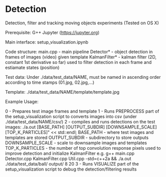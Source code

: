 # Detection
Detection, filter and tracking moving objects experiments (Tested on OS X)

Prerequisite:
G++
Jupyter (https://jupyter.org)

Main interface:
setup_visualization.ipynb

Code structure:
main.cpp - main pipeline
Detector* - object detection in frames of images (video) given template
KalmanFilter* - kalman filter (2D, constant 1st derivative so far) used to filter detection in each frame and estiamate states (position)

Test data:
Under ./data/test_data/NAME, must be named in ascending order according to time stamps (01.jpg, 02.jpg,...)

Template:
./data/test_data/NAME/template/template.jpg


Example Usage:
 
0 - Prepares test image frames and template
1 - Runs PREPROCESS part of the setup_visualization script to converts images into csv (under ./data/test_data/NAME/csv/)
2 - compiles and runs detections on the test images:
     ./a.out [BASE_PATH] [OUTPUT_SUBDIR] [DOWNSAMPLE_SCALE] [TOP_K_PARTICLES]" << std::endl;
       BASE_PATH - where test images and templates are stored
       OUTPUT_SUBDIR - subdirectory to store outputs
       DOWNSAMPLE_SCALE - scale to downsample images and templates
       TOP_K_PARTICLES - the number of top convolution response pixels used to improve detection and initialize KalmanFilter
     e.g. g++ main.cpp Detector.cpp KalmanFilter.cpp Util.cpp  -std=c++2a && ./a.out ./data/test_data/ball/ output/ 8 20
3 - Runs VISUALIZE part of the setup_visualization script to debug the detection/filtering results

